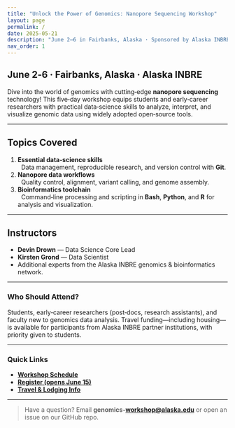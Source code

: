 ```yaml
---
title: "Unlock the Power of Genomics: Nanopore Sequencing Workshop"
layout: page
permalink: /
date: 2025-05-21
description: "June 2–6 in Fairbanks, Alaska · Sponsored by Alaska INBRE"
nav_order: 1
---
```


## June 2‑6 · Fairbanks, Alaska · Alaska INBRE

Dive into the world of genomics with cutting‑edge **nanopore sequencing** technology! This five‑day workshop equips students and early‑career researchers with practical data‑science skills to analyze, interpret, and visualize genomic data using widely adopted open‑source tools.

---

## Topics Covered
1. **Essential data‑science skills**  
    Data management, reproducible research, and version control with **Git**.
2. **Nanopore data workflows**  
   Quality control, alignment, variant calling, and genome assembly.
3. **Bioinformatics toolchain**  
   Command‑line processing and scripting in **Bash**, **Python**, and **R** for analysis and visualization.

---

## Instructors
- **Devin Drown** — Data Science Core Lead  
- **Kirsten Grond** — Data Scientist  
- Additional experts from the Alaska INBRE genomics & bioinformatics network.

---

### Who Should Attend?
Students, early‑career researchers (post‑docs, research assistants), and faculty new to genomics data analysis. Travel funding—including housing—is available for participants from Alaska INBRE partner institutions, with priority given to students.

---

### Quick Links
- **[Workshop Schedule](./workshops/nanopore-sequencing/)**  
- **[Register (opens June 15)](#)**  
- **[Travel & Lodging Info](./travel/)**

---

> Have a question? Email **genomics‑workshop@alaska.edu** or open an issue on our GitHub repo.
